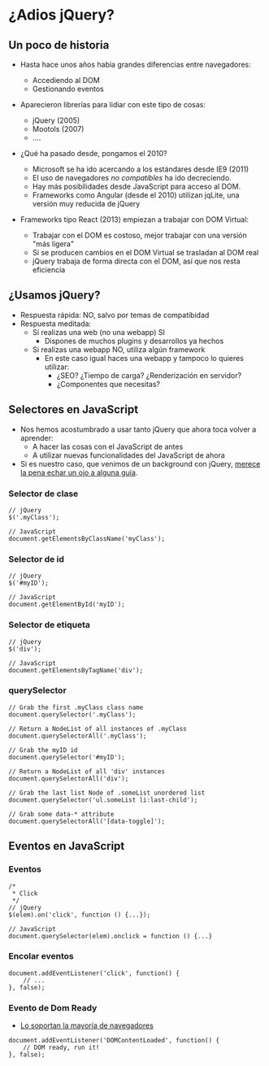 # ¿Adios jQuery?



## Un poco de historia
- Hasta hace unos años había grandes diferencias entre navegadores:
  - Accediendo al DOM
  - Gestionando eventos

- Aparecieron librerías para lidiar con este tipo de cosas:
  - jQuery (2005)
  - Mootols (2007)
  - ....

 
- ¿Qué ha pasado desde, pongamos el 2010?
  - Microsoft se ha ido acercando a los estándares desde IE9 (2011)
  - El uso de navegadores *no compatibles* ha ido decreciendo.
  - Hay más posibilidades desde JavaScript para acceso al DOM.
  - Frameworks como Angular (desde el 2010) utilizan jqLite, una versión muy reducida de jQuery 


- Frameworks tipo React (2013) empiezan a trabajar con DOM Virtual:
  - Trabajar con el DOM es costoso, mejor trabajar con una versión "más ligera"
  - Si se producen cambios en el DOM Virtual se trasladan al DOM real
  - jQuery trabaja de forma directa con el DOM, así que nos resta eficiencia


## ¿Usamos jQuery?
- Respuesta rápida: NO, salvo por temas de compatibidad
- Respuesta meditada:
  - Si realizas una web (no una webapp) SI
    - Dispones de muchos plugins y desarrollos ya hechos
  - Si realizas una webapp NO, utiliza algún framework
    - En este caso igual haces una webapp y tampoco lo quieres utilizar:
      - ¿SEO? ¿Tiempo de carga? ¿Renderización en servidor? 
      - ¿Componentes que necesitas?



## Selectores en JavaScript
- Nos hemos acostumbrado a usar tanto jQuery que ahora toca volver a aprender:
  - A hacer las cosas con el JavaScript de antes
  - A utilizar nuevas funcionalidades del JavaScript de ahora
- Si es nuestro caso, que venimos de un background con jQuery, [merece la pena echar un ojo a alguna guía](https://toddmotto.com/is-it-time-to-drop-jquery-essentials-to-learning-javascript-from-a-jquery-background/).


### Selector de clase
```
// jQuery
$('.myClass');

// JavaScript
document.getElementsByClassName('myClass');
```


### Selector de id
```
// jQuery
$('#myID');

// JavaScript
document.getElementById('myID');
```


### Selector de etiqueta
```
// jQuery
$('div');

// JavaScript
document.getElementsByTagName('div');
```


### querySelector
```
// Grab the first .myClass class name
document.querySelector('.myClass');

// Return a NodeList of all instances of .myClass
document.querySelectorAll('.myClass');

// Grab the myID id
document.querySelector('#myID');

// Return a NodeList of all 'div' instances
document.querySelectorAll('div');

// Grab the last list Node of .someList unordered list
document.querySelector('ul.someList li:last-child');

// Grab some data-* attribute
document.querySelectorAll('[data-toggle]');
```


## Eventos en JavaScript



### Eventos
```
/*
 * Click
 */
// jQuery
$(elem).on('click', function () {...});

// JavaScript
document.querySelector(elem).onclick = function () {...}
```

### Encolar eventos
```
document.addEventListener('click', function() {
    // ...
}, false);
```

### Evento de Dom Ready
- [Lo soportan la mayoría de navegadores](http://caniuse.com/#search=DOMContentLoaded)
```
document.addEventListener('DOMContentLoaded', function() {
    // DOM ready, run it!
}, false);
```
